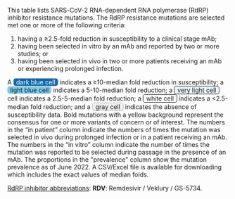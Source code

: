 This table lists SARS-CoV-2 RNA-dependent RNA polymerase (RdRP) inhibitor
resistance mutations. The RdRP resistance mutations are selected met one or more
of the following criteria:

1. having a ≥2.5-fold reduction in susceptibility to a clinical stage mAb;
2. having been selected in vitro by an mAb and reported by two or more studies;
   or
3. having been selected in vivo in two or more patients receiving an mAb or
   experiencing prolonged infection.

A
<span style="border-radius:.3rem;background-color:#146aa8;color:white;display:inline-block;padding:0 .4rem;">dark blue cell</span>
indicates a ≥10-median fold reduction in susceptibility; a
<span style="border-radius:.3rem;background-color:#7fcbee;display:inline-block;padding:0 .4rem;">light blue cell</span>
indicates a 5-10-median fold reduction; a
<span style="border-radius:.3rem;background-color:#e6f5fc;border:1px solid black;display:inline-block;padding:0 .4rem;">very light cell</span>
cell indicates a 2.5-5-median fold reduction; a
<span style="border-radius:.3rem;background-color:white;border:1px solid black;display:inline-block;padding:0 .4rem;">white cell</span>
indicates a <2.5-median fold reduction; and a
<span style="border-radius:.3rem;background-color:#f0f0f0;border:1px solid #aaa;display:inline-block;padding:0 .4rem;">gray cell</span>
indicates the absence of susceptibility data. Bold mutations with a yellow
background represent the consensus for one or more variants of concern or of
interest. The numbers in the “in patient” column indicate the numbers of times
the mutation was selected in vivo during prolonged infection or in a patient
receiving an mAb. The numbers in the “in vitro” column indicate the number of
times the mutation was reported to be selected during passage in the presence of
an mAb. The proportions in the "prevalence" column show the mutation prevalence
as of June 2022. A CSV/Excel file is available for downloading which includes
the exact values of median folds.

<u>RdRP inhibitor abbreviations</u>: **RDV**: Remdesivir / Veklury / GS-5734.
